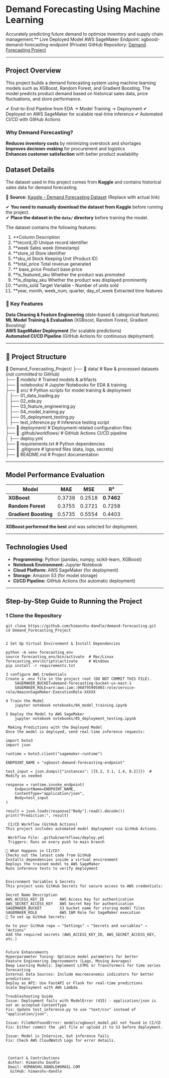 # Demand Forecasting Using Machine Learning  

Accurately predicting future demand to optimize inventory and supply chain management.** 
Live Deployed Model AWS SageMaker Endpoint: xgboost-demand-forecasting-endpoint (Private)
GitHub Repository: [Demand Forecasting Project](https://github.com/himanshu-dandle/demand-forecasting)  
 
---

##  Project Overview  

This project builds a demand forecasting system using machine learning models such as XGBoost, Random Forest, and Gradient Boosting. The model predicts product demand based on historical sales data, price fluctuations, and store performance.

✔ End-to-End Pipeline from EDA → Model Training → Deployment
✔ Deployed on AWS SageMaker for scalable real-time inference
✔ Automated CI/CD with GitHub Actions


### Why Demand Forecasting?  
 **Reduces inventory costs** by minimizing overstock and shortages  
 **Improves decision-making** for procurement and logistics  
 **Enhances customer satisfaction** with better product availability
 

## Dataset Details
The dataset used in this project comes from **Kaggle** and contains historical sales data for demand forecasting.

📌 **Source:** [Kaggle - Demand Forecasting Dataset](https://www.kaggle.com/) (Replace with actual link)

✔ **You need to manually download the dataset from Kaggle** before running the project.  
✔ **Place the dataset in the `data/` directory** before training the model.

The dataset contains the following features:

1. **Column	Description
2. **record_ID	Unique record identifier
3. **week	Sales week (timestamp)
4. **store_id	Store identifier
5. **sku_id	Stock Keeping Unit (Product ID)
6. **total_price	Total revenue generated
7. ** base_price	Product base price
8. **is_featured_sku	Whether the product was promoted
9. **is_display_sku	Whether the product was displayed prominently
10. **units_sold	Target Variable - Number of units sold
11. **year, month, week_num, quarter, day_of_week	Extracted time features




### 🔹 Key Features  
 **Data Cleaning & Feature Engineering** (date-based & categorical features)  
 **ML Model Training & Evaluation** (XGBoost, Random Forest, Gradient Boosting)  
 **AWS SageMaker Deployment** (for scalable predictions)  
 **Automated CI/CD Pipeline** (GitHub Actions for continuous deployment)  

---

## 📂 Project Structure  
📂 Demand_Forecasting_Project/
├── 📁 data/                 # Raw & processed datasets (not committed to GitHub)  
├── 📁 models/               # Trained models & artifacts  
├── 📁 notebooks/            # Jupyter Notebooks for EDA & training  
├── 📁 src/                  # Python scripts for model training & deployment  
│   ├── 01_data_loading.py  
│   ├── 02_eda.py  
│   ├── 03_feature_engineering.py  
│   ├── 04_model_training.py  
│   ├── 05_deployment_testing.py  
│   ├── test_inference.py  # Inference testing script  
├── 📁 deployment/           # Deployment-related configuration files  
├── 📁 .github/workflows/    # GitHub Actions CI/CD pipeline  
│   ├── deploy.yml  
├── 📄 requirements.txt      # Python dependencies  
├── 📄 .gitignore            # Ignored files (data, logs, secrets)  
├── 📄 README.md             # Project documentation  


---

##  Model Performance Evaluation  

| Model               	 	| MAE       	| MSE        | R²        |
|----------------------|--------------------|------------|-----------|
| **XGBoost**         		| 0.3738 	 	| 0.2518     | **0.7462**|
| **Random Forest**   		| 0.3755        | 0.2721     | 0.7258    |
| **Gradient Boosting** 	| 0.5735        | 0.5554     | 0.4403    |

 **XGBoost performed the best** and was selected for deployment.  

---

##  Technologies Used  
- **Programming:** Python (pandas, numpy, scikit-learn, XGBoost)  
- **Notebook Environment:** Jupyter Notebook  
- **Cloud Platform:** AWS SageMaker (for deployment)  
- **Storage:** Amazon S3 (for model storage)  
- **CI/CD Pipeline:** GitHub Actions (for automatic deployment)  

---

##  Step-by-Step Guide to Running the Project  

### 1️ Clone the Repository  
```
git clone https://github.com/himanshu-dandle/demand-forecasting.git
cd Demand_Forecasting_Project


2️ Set Up Virtual Environment & Install Dependencies

python -m venv forecasting_env
source forecasting_env/bin/activate  # Mac/Linux
forecasting_env\Scripts\activate     # Windows
pip install -r requirements.txt

3️ configure AWS Credentials
Create a .env file in the project root (DO NOT COMMIT THIS FILE).
	SAGEMAKER_BUCKET=demand-forecasting-bucket-us-east-1
	SAGEMAKER_ROLE=arn:aws:iam::060795905003:role/service-role/AmazonSageMaker-ExecutionRole-XXXXX

4️ Train the Model
	jupyter notebook notebooks/04_model_training.ipynb
	
5️ Deploy the Model to AWS SageMaker
	jupyter notebook notebooks/05_deployment_testing.ipynb

 Making Predictions with the Deployed Model
Once the model is deployed, send real-time inference requests:

import boto3
import json

runtime = boto3.client("sagemaker-runtime")

ENDPOINT_NAME = "xgboost-demand-forecasting-endpoint"

test_input = json.dumps({"instances": [[5.2, 3.1, 1.4, 0.2]]})  # Modify as needed

response = runtime.invoke_endpoint(
    EndpointName=ENDPOINT_NAME,
    ContentType="application/json",
    Body=test_input
)

result = json.loads(response["Body"].read().decode())
print("Prediction:", result)

 CI/CD Workflow (GitHub Actions)
This project includes automated model deployment via GitHub Actions.

 Workflow File: .github/workflows/deploy.yml
 Triggers: Runs on every push to main branch

🔄 What Happens in CI/CD?
Checks out the latest code from GitHub
Installs dependencies inside a virtual environment
Deploys the trained model to AWS SageMaker
Runs inference tests to verify deployment


Environment Variables & Secrets
This project uses GitHub Secrets for secure access to AWS credentials:

Secret Name	Description
AWS_ACCESS_KEY_ID		AWS Access Key for authentication
AWS_SECRET_ACCESS_KEY	AWS Secret Key for authentication
SAGEMAKER_BUCKET		S3 bucket name for storing model files
SAGEMAKER_ROLE			AWS IAM Role for SageMaker execution
📌 To set up GitHub Secrets:

Go to your GitHub repo → "Settings" → "Secrets and variables" → "Actions"
Add the required secrets (AWS_ACCESS_KEY_ID, AWS_SECRET_ACCESS_KEY, etc.)


Future Enhancements
Hyperparameter Tuning: Optimize model parameters for better 
Feature Engineering Improvements (Lags, Moving Averages)
Deep Learning Models: Implement LSTMs or Transformers for time series forecasting
External Data Sources: Include macroeconomic indicators for better predictions
Deploy as API: Use FastAPI or Flask for real-time predictions
Scale Deployment with AWS Lambda

Troubleshooting Guide
Issue: Deployment fails with ModelError (415) - application/json is not an accepted ContentType
Fix: Update test_inference.py to use "text/csv" instead of "application/json".

Issue: FileNotFoundError: models/xgboost_model.pkl not found in CI/CD
Fix: Either commit the .pkl file or upload it to S3 before deployment.

Issue: Model is InService, but inference fails
Fix: Check AWS CloudWatch Logs for error details.



 Contact & Contributions
 Author: Himanshu Dandle
 Email: HIMANSHU.DANDLE#GMAIL.COM
  GitHub: himanshu-dandle